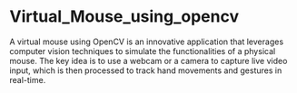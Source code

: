 # Virtual_Mouse_using_opencv
A virtual mouse using OpenCV is an innovative application that leverages computer vision techniques to simulate the functionalities of a physical mouse. The key idea is to use a webcam or a camera to capture live video input, which is then processed to track hand movements and gestures in real-time.
